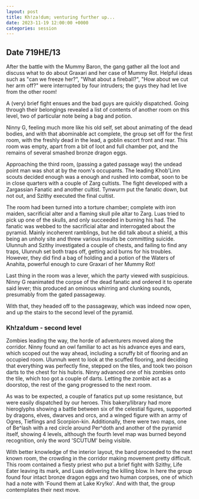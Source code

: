 ```yaml
---
layout: post
title: Kh!za!dum; venturing further up...
date: 2023-11-19 12:00:00 +0000
categories: session
---
```


## Date 719HE/13

After the battle with the Mummy Baron, the gang gather all the loot and discuss
what to do about Graxari and her case of Mummy Rot. Helpful ideas such as "can
we freeze her?", "What about a fireball?", "How about we cut her arm off?" were
interrupted by four intruders; the guys they had let live from the other room!

A (very) brief fight ensues and the bad guys are quickly dispatched. Going
through their belongings revealed a list of contents of another room on this
level, two of particular note being a bag and potion.

Ninny G, feeling much more like his old self, set about animating of the dead
bodies, and with that abominable act complete, the group set off for the first
room, with the freshly dead in the lead, a goblin escort front and rear. This
room was empty, apart from a bit of loot and full chamber pot, and the remains
of several smashed bronze dragon eggs.

Approaching the third room, (passing a gated passage way) the undead point man
was shot at by the room's occupants. The leading Khob'Linn scouts decided enough
was a enough and rushed into combat, soon to be in close quarters with a couple
of Zarg cultists. The fight developed with a Zargassian Fanatic and another
cultist. Tynwurm put the fanatic down, but not out, and Szithy executed the
final cultist.

The room had been turned into a torture chamber; complete with iron maiden,
sacrificial alter and a flaming skull pile altar to Zarg. Luas tried to pick up
one of the skulls, and only succeeded in burning his had. The fanatic was webbed
to the sacrificial altar and interrogated about the pyramid. Mainly incoherent
ramblings, but he did talk about a shield, a this being an unholy site and threw
various insults be committing suicide. Ulunnuh and Szithy investigated a couple
of chests, and failing to find any traps, Ulunnuh set both traps off, getting
acid burns for his troubles. However, they did find a bag of holding and a
potion of the Waters of Anahita, powerful enough to cure Graxari of her Mummy
Rot!

Last thing in the room was a lever, which the party viewed with suspicious.
Ninny G reanimated the corpse of the dead fanatic and ordered it to operate said
lever; this produced an ominous whirring and clunking sounds, presumably from
the gated passageway.

With that, they headed off to the passageway, which was indeed now open, and up
the stairs to the second level of the pyramid.

### Kh!za!dum - second level

Zombies leading the way, the horde of adventurers moved along the corridor.
Ninny found an owl familiar to act as his advance eyes and ears, which scoped
out the way ahead, including a scruffy bit of flooring and an occupied room.
Ulunnuh went to look at the scuffed flooring, and deciding that everything was
perfectly fine, stepped on the tiles, and took two poison darts to the chest for
his hubris. Ninny advanced one of his zombies onto the tile, which too got a
couple of darts. Letting the zombie act as a doorstop, the rest of the gang
progressed to the next room.

As was to be expected, a couple of fanatics put up some resistance, but were
easily dispatched by our heroes. This bakery/library had more hieroglyphs
showing a battle between six of the celestial figures, supported by dragons,
elves, dwarves and orcs, and a winged figure with an army of Ogres, Tieflings
and Scorpion-kin. Additionally, there were two maps, one of Be^lash with a red
circle around Per^doth and another of the pyramid itself, showing 4 levels,
although the fourth level map was burned beyond recognition, only the word
'SCUTUM' being visible.

With better knowledge of the interior layout, the band proceeded to the next
known room, the crowding in the corridor making movement pretty difficult. This
room contained a fiesty priest who put a brief fight with Szithy, Life Eater
leaving its mark, and Luas delivering the killing blow. In here the group found
four intact bronze dragon eggs and two human corpses, one of which had a note
with 'Found them at Lake Kry!ko'. And with that, the group contemplates their
next move.
